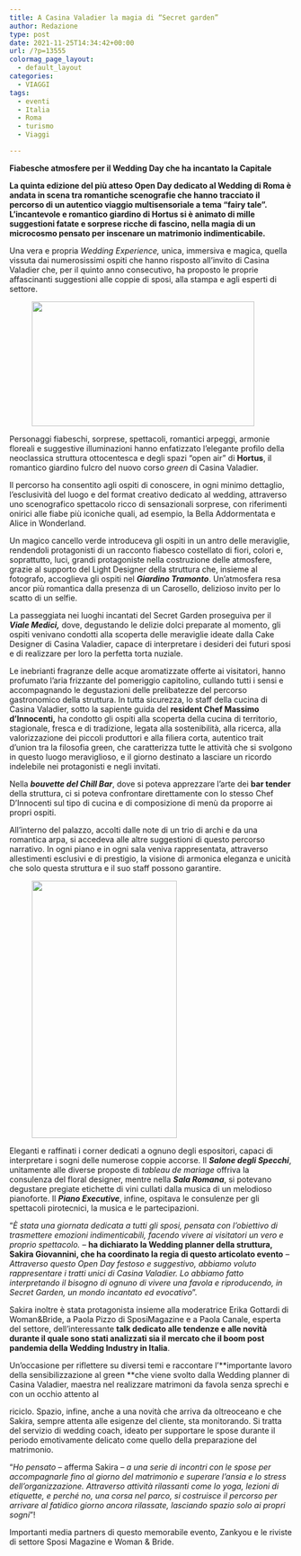 ```yaml
---
title: A Casina Valadier la magia di “Secret garden”
author: Redazione
type: post
date: 2021-11-25T14:34:42+00:00
url: /?p=13555
colormag_page_layout:
  - default_layout
categories:
  - VIAGGI
tags:
  - eventi
  - Italia
  - Roma
  - turismo
  - Viaggi

---
```

**Fiabesche atmosfere per il Wedding Day che ha incantato la Capitale**

**La quinta edizione del più atteso Open Day dedicato al Wedding di Roma è andata in scena tra romantiche scenografie che hanno tracciato il percorso di un autentico viaggio multisensoriale a tema “fairy tale”. L’incantevole e romantico giardino di Hortus si è animato di mille suggestioni fatate e sorprese ricche di fascino, nella magia di un microcosmo pensato per inscenare un matrimonio indimenticabile.**

Una vera e propria _Wedding Experience,_ unica, immersiva e magica, quella vissuta dai numerosissimi ospiti che hanno risposto all’invito di Casina Valadier che, per il quinto anno consecutivo, ha proposto le proprie affascinanti suggestioni alle coppie di sposi, alla stampa e agli esperti di settore.

<div class="wp-block-image">
  <figure class="alignleft size-large is-resized"><img decoding="async" loading="lazy" src="https://progressonline.it/wp-content/uploads/2021/11/Casina-Valadier-1024x576.jpg" alt="" class="wp-image-13556" width="396" height="222" /></figure>
</div>

Personaggi fiabeschi, sorprese, spettacoli, romantici arpeggi, armonie floreali e suggestive illuminazioni hanno enfatizzato l’elegante profilo della neoclassica struttura ottocentesca e degli spazi “open air” di **Hortus**, il romantico giardino fulcro del nuovo corso _green_ di Casina Valadier.

Il percorso ha consentito agli ospiti di conoscere, in ogni minimo dettaglio, l’esclusività del luogo e del format creativo dedicato al wedding, attraverso uno scenografico spettacolo ricco di sensazionali sorprese, con riferimenti onirici alle fiabe più iconiche quali, ad esempio, la Bella Addormentata e Alice in Wonderland.

Un magico cancello verde introduceva gli ospiti in un antro delle meraviglie, rendendoli protagonisti di un racconto fiabesco costellato di fiori, colori e, soprattutto, luci, grandi protagoniste nella costruzione delle atmosfere, grazie al supporto del Light Designer della struttura che, insieme al fotografo, accoglieva gli ospiti nel _**Giardino Tramonto**_. Un’atmosfera resa ancor più romantica dalla presenza di un Carosello, delizioso invito per lo scatto di un selfie.

La passeggiata nei luoghi incantati del Secret Garden proseguiva per il _**Viale Medici,**_ dove, degustando le delizie dolci preparate al momento, gli ospiti venivano condotti alla scoperta delle meraviglie ideate dalla Cake Designer di Casina Valadier, capace di interpretare i desideri dei futuri sposi e di realizzare per loro la perfetta torta nuziale.

Le inebrianti fragranze delle acque aromatizzate offerte ai visitatori, hanno profumato l’aria frizzante del pomeriggio capitolino, cullando tutti i sensi e accompagnando le degustazioni delle prelibatezze del percorso gastronomico della struttura. In tutta sicurezza, lo staff della cucina di Casina Valadier, sotto la sapiente guida del **resident Chef Massimo d’Innocenti,** ha condotto gli ospiti alla scoperta della cucina di territorio, stagionale, fresca e di tradizione, legata alla sostenibilità, alla ricerca, alla valorizzazione dei piccoli produttori e alla filiera corta, autentico trait d’union tra la filosofia green, che caratterizza tutte le attività che si svolgono in questo luogo meraviglioso, e il giorno destinato a lasciare un ricordo indelebile nei protagonisti e negli invitati.

Nella _**bouvette del Chill Bar**_, dove si poteva apprezzare l’arte dei **bar tender** della struttura, ci si poteva confrontare direttamente con lo stesso Chef D’Innocenti sul tipo di cucina e di composizione di menù da proporre ai propri ospiti.

All’interno del palazzo, accolti dalle note di un trio di archi e da una romantica arpa, si accedeva alle altre suggestioni di questo percorso narrativo. In ogni piano e in ogni sala veniva rappresentata, attraverso allestimenti esclusivi e di prestigio, la visione di armonica eleganza e unicità che solo questa struttura e il suo staff possono garantire.

<div class="wp-block-image">
  <figure class="alignright size-large is-resized"><img decoding="async" loading="lazy" src="https://progressonline.it/wp-content/uploads/2021/11/Casina-Valadier-Spettacolo-576x1024.jpg" alt="" class="wp-image-13557" width="258" height="458" /></figure>
</div>

Eleganti e raffinati i corner dedicati a ognuno degli espositori, capaci di interpretare i sogni delle numerose coppie accorse. Il _**Salone degli Specchi**_, unitamente alle diverse proposte di _tableau de mariage_ offriva la consulenza del floral designer, mentre nella _**Sala Romana**_, si potevano degustare pregiate etichette di vini cullati dalla musica di un melodioso pianoforte. Il _**Piano Executive**_, infine, ospitava le consulenze per gli spettacoli pirotecnici, la musica e le partecipazioni.

“_È stata una giornata dedicata a tutti gli sposi, pensata con l’obiettivo di trasmettere emozioni indimenticabili, facendo vivere ai visitatori un vero e proprio spettacolo. –_ **ha dichiarato la Wedding planner della struttura, Sakira Giovannini, che ha coordinato la regia di questo articolato evento** _– Attraverso questo Open Day festoso e suggestivo, abbiamo voluto rappresentare i tratti unici di Casina Valadier. Lo abbiamo fatto interpretando il bisogno di ognuno di vivere una favola e riproducendo, in Secret Garden, un mondo incantato ed evocativo_”.

Sakira inoltre è stata protagonista insieme alla moderatrice Erika Gottardi di Woman&Bride, a Paola Pizzo di SposiMagazine e a Paola Canale, esperta del settore, dell’interessante **talk dedicato alle tendenze e alle novità durante il quale sono stati analizzati sia il mercato che il boom post pandemia della Wedding Industry in Italia**.

Un’occasione per riflettere su diversi temi e raccontare l’**importante lavoro della sensibilizzazione al green&nbsp;**che viene svolto dalla Wedding planner di Casina Valadier, maestra nel realizzare matrimoni da favola senza sprechi e con un occhio attento al

riciclo. Spazio, infine, anche a una novità che arriva da oltreoceano e che Sakira, sempre attenta alle esigenze del cliente, sta monitorando. Si tratta del servizio di wedding coach, ideato per supportare le spose durante il periodo emotivamente delicato come quello della preparazione del matrimonio.

“_Ho pensato –_ afferma Sakira _– a una serie di incontri con le spose per accompagnarle fino al giorno del matrimonio e superare l’ansia e lo stress dell’organizzazione. Attraverso attività rilassanti come lo yoga, lezioni di etiquette, e perché no, una corsa nel parco, si costruisce il percorso per arrivare al fatidico giorno ancora rilassate, lasciando spazio solo ai propri sogni_”!

Importanti media partners di questo memorabile evento, Zankyou e le riviste di settore Sposi Magazine e Woman & Bride.